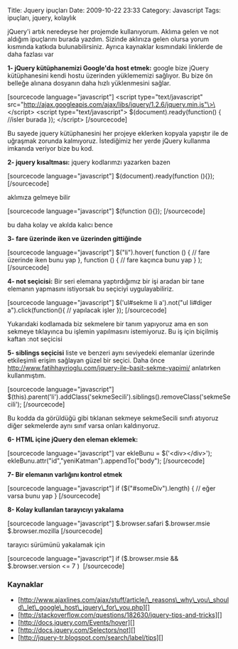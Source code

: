 Title: Jquery ipuçları
Date: 2009-10-22 23:33
Category: Javascript
Tags: ipuçları, jquery, kolaylık

jQuery'i artık neredeyse her projemde kullanıyorum. Aklıma gelen ve not
aldığım ipuçlarını burada yazdım. Sizinde aklınıza gelen olursa yorum
kısmında katkıda bulunabilirsiniz. Ayrıca kaynaklar kısmındaki linklerde
de daha fazlası var

**1- jQuery kütüphanemizi Google'da host etmek:** google bize jQuery
kütüphanesini kendi hostu üzerinden yüklememizi sağlıyor. Bu bize ön
belleğe alınana dosyanın daha hızlı yüklenmesini sağlar.

[sourcecode language="javascript"] \<script type="text/javascript"
src="http://ajax.googleapis.com/ajax/libs/jquery/1.2.6/jquery.min.js"\>\</script\>
\<script type="text/javascript"\> \$(document).ready(function() {
//isler burada }); \</script\> [/sourcecode]

Bu sayede jquery kütüphanesini her projeye eklerken kopyala yapıştır ile
de uğraşmak zorunda kalmıyoruz. İstediğimiz her yerde jQuery kullanma
imkanıda veriyor bize bu kod.

**2- jquery kısaltması:** jquery kodlarımzı yazarken bazen 

[sourcecode language="javascript"] \$(document).ready(function (){});
[/sourcecode]

aklımıza gelmeye bilir

[sourcecode language="javascript"] \$(function (){}); [/sourcecode]

bu daha kolay ve akılda kalıcı bence

**3- fare üzerinde iken ve üzerinden gittiğinde**

[sourcecode language="javascript"] \$("li").hover( function () { // fare
üzerinde iken bunu yap }, function () { // fare kaçınca bunu yap } );
[/sourcecode]

**4- not seçicisi:** Bir seri elemana yaptırdığımız bir işi aradan bir
tane elemanın yapmasını istiyorsak bu seçiciyi uygulayabiliriz.

[sourcecode language="javascript"] \$('ul\#sekme li a').not("ul
li\#diger a").click(function(){ // yapılacak işler }); [/sourcecode]

Yukarıdaki kodlamada biz sekmelere bir tanım yapıyoruz ama en son
sekmeye tıklayınca bu işlemin yapılmasını istemiyoruz. Bu iş için
biçilmiş kaftan :not seçicisi

**5- siblings seçicisi** liste ve benzeri aynı seviyedeki elemanlar
üzerinde etkileşimli erişim sağlayan güzel bir seçici. Daha önce
http://www.fatihhayrioglu.com/jquery-ile-basit-sekme-yapimi/ anlatırken
kullanmıştım.

[sourcecode language="javascript"]
\$(this).parent('li').addClass('sekmeSecili').siblings().removeClass('sekmeSecili');
[/sourcecode]

Bu kodda da görüldüğü gibi tıklanan sekmeye sekmeSecili sınıfı atıyoruz
diğer sekmelerde aynı sınıf varsa onları kaldırıyoruz.

**6- HTML içine jQuery den eleman eklemek:**

[sourcecode language="javascript"] var ekleBunu = \$('\<div\>\</div\>');
ekleBunu.attr("id","yeniKatman").appendTo("body"); [/sourcecode]

**7- Bir elemanın varlığını kontrol etmek**

[sourcecode language="javascript"] if (\$("\#someDiv").length) { // eğer
varsa bunu yap } [/sourcecode]

**8- Kolay kullanılan tarayıcıyı yakalama**

[sourcecode language="javascript"] \$.browser.safari \$.browser.msie
\$.browser.mozilla [/sourcecode]

tarayıcı sürümünü yakalamak için

[sourcecode language="javascript"] if (\$.browser.msie &&
\$.browser.version \<= 7 )  [/sourcecode]

### Kaynaklar

-   [http://www.ajaxlines.com/ajax/stuff/article/\_reasons\_why\_you\_should\_let\_google\_host\_jquery\_for\_you.php][]
-   [http://stackoverflow.com/questions/182630/jquery-tips-and-tricks][]
-   [http://docs.jquery.com/Events/hover][]
-   [http://docs.jquery.com/Selectors/not][]
-   [http://jquery-tr.blogspot.com/search/label/tips][]

</p>

  [http://www.ajaxlines.com/ajax/stuff/article/\_reasons\_why\_you\_should\_let\_google\_host\_jquery\_for\_you.php]:
    http://www.ajaxlines.com/ajax/stuff/article/_reasons_why_you_should_let_google_host_jquery_for_you.php
  [http://stackoverflow.com/questions/182630/jquery-tips-and-tricks]: http://stackoverflow.com/questions/182630/jquery-tips-and-tricks
  [http://docs.jquery.com/Events/hover]: http://docs.jquery.com/Events/hover
  [http://docs.jquery.com/Selectors/not]: http://docs.jquery.com/Selectors/not
  [http://jquery-tr.blogspot.com/search/label/tips]: http://jquery-tr.blogspot.com/search/label/tips
